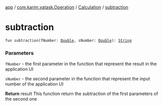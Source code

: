 [app](../../index.md) / [com.karim.vatask.Operation](../index.md) / [Calculation](index.md) / [subtraction](./subtraction.md)

# subtraction

`fun subtraction(fNumber: `[`Double`](https://kotlinlang.org/api/latest/jvm/stdlib/kotlin/-double/index.html)`, sNumber: `[`Double`](https://kotlinlang.org/api/latest/jvm/stdlib/kotlin/-double/index.html)`): `[`String`](https://kotlinlang.org/api/latest/jvm/stdlib/kotlin/-string/index.html)

### Parameters

`fNumber` - the first parameter in the function that represent the result in the application UI

`sNumber` - the second parameter in the function that represent the input number of the application UI

**Return**
result This function return the subtraction of the first parameters of the second one

